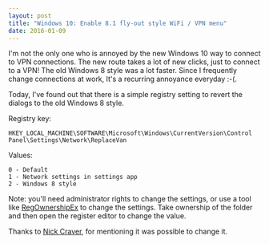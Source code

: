 ```yaml
---
layout: post
title: "Windows 10: Enable 8.1 fly-out style WiFi / VPN menu"
date: 2016-01-09
---
```

I'm not the only one who is annoyed by the new Windows 10 way to connect to VPN connections. The new route takes a lot of new clicks, just to connect to a VPN! The old Windows 8 style was a lot faster. Since I frequently change connections at work, It's a recurring annoyance everyday :-(.

Today, I've found out that there is a simple registry setting to revert the dialogs to the old Windows 8 style. 

Registry key:
```
HKEY_LOCAL_MACHINE\SOFTWARE\Microsoft\Windows\CurrentVersion\Control Panel\Settings\Network\ReplaceVan
```
Values:
```
0 - Default
1 - Network settings in settings app
2 - Windows 8 style
```

Note: you'll need administrator rights to change the settings, or use a tool like [RegOwnershipEx](http://winaero.com/) to change the settings. Take ownership of the folder and then open the register editor to change the value. 

Thanks to [Nick Craver](https://twitter.com/Nick_Craver/status/685593210186543107), for mentioning it was possible to change it.